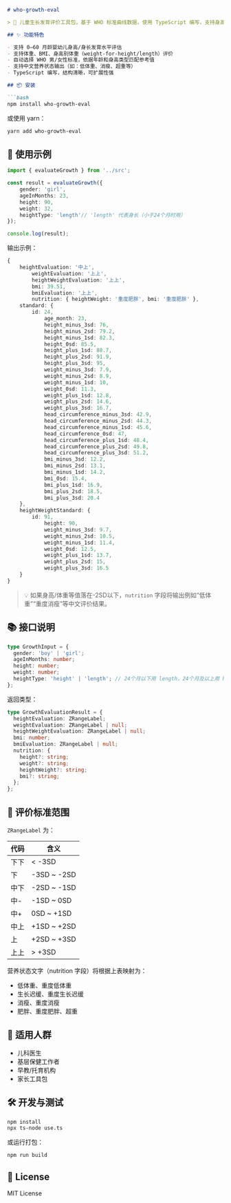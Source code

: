 ````md
# who-growth-eval

> 👶 儿童生长发育评价工具包，基于 WHO 标准曲线数据，使用 TypeScript 编写，支持身高、体重、BMI、身高别体重的 Z-score 计算与营养状态评估。

## ✨ 功能特色

- 支持 0–60 月龄婴幼儿身高/身长发育水平评估
- 支持体重、BMI、身高别体重（weight-for-height/length）评价
- 自动选择 WHO 男/女性标准，依据年龄和身高类型匹配参考值
- 支持中文营养状态输出（如：低体重、消瘦、超重等）
- TypeScript 编写，结构清晰，可扩展性强

## 📦 安装

```bash
npm install who-growth-eval
````

或使用 yarn：

```bash
yarn add who-growth-eval
```

## 🧪 使用示例

```ts
import { evaluateGrowth } from '../src';

const result = evaluateGrowth({
    gender: 'girl',
    ageInMonths: 23,
    height: 90,
    weight: 32,
    heightType: 'length'// 'length' 代表身长（小于24个月时用）
});

console.log(result);
```

输出示例：

```ts
{
    heightEvaluation: '中上',
        weightEvaluation: '上上',
        heightWeightEvaluation: '上上',
        bmi: 39.51,
        bmiEvaluation: '上上',
        nutrition: { heightWeight: '重度肥胖', bmi: '重度肥胖' },
    standard: {
        id: 24,
            age_month: 23,
            height_minus_3sd: 76,
            height_minus_2sd: 79.2,
            height_minus_1sd: 82.3,
            height_0sd: 85.5,
            height_plus_1sd: 88.7,
            height_plus_2sd: 91.9,
            height_plus_3sd: 95,
            weight_minus_3sd: 7.9,
            weight_minus_2sd: 8.9,
            weight_minus_1sd: 10,
            weight_0sd: 11.3,
            weight_plus_1sd: 12.8,
            weight_plus_2sd: 14.6,
            weight_plus_3sd: 16.7,
            head_circumference_minus_3sd: 42.9,
            head_circumference_minus_2sd: 44.3,
            head_circumference_minus_1sd: 45.6,
            head_circumference_0sd: 47,
            head_circumference_plus_1sd: 48.4,
            head_circumference_plus_2sd: 49.8,
            head_circumference_plus_3sd: 51.2,
            bmi_minus_3sd: 12.2,
            bmi_minus_2sd: 13.1,
            bmi_minus_1sd: 14.2,
            bmi_0sd: 15.4,
            bmi_plus_1sd: 16.9,
            bmi_plus_2sd: 18.5,
            bmi_plus_3sd: 20.4
    },
    heightWeightStandard: {
        id: 91,
            height: 90,
            weight_minus_3sd: 9.7,
            weight_minus_2sd: 10.5,
            weight_minus_1sd: 11.4,
            weight_0sd: 12.5,
            weight_plus_1sd: 13.7,
            weight_plus_2sd: 15,
            weight_plus_3sd: 16.5
    }
}

```

> 💡 如果身高/体重等值落在-2SD以下，`nutrition` 字段将输出例如“低体重”“重度消瘦”等中文评价结果。


## 📚 接口说明

```ts
type GrowthInput = {
  gender: 'boy' | 'girl';
  ageInMonths: number;
  height: number;
  weight: number;
  heightType: 'height' | 'length'; // 24个月以下用 length，24个月及以上用 height
};
```

返回类型：

```ts
type GrowthEvaluationResult = {
  heightEvaluation: ZRangeLabel;
  weightEvaluation: ZRangeLabel | null;
  heightWeightEvaluation: ZRangeLabel | null;
  bmi: number;
  bmiEvaluation: ZRangeLabel | null;
  nutrition: {
    height?: string;
    weight?: string;
    heightWeight?: string;
    bmi?: string;
  };
};
```

## 🧠 评价标准范围

`ZRangeLabel` 为：

| 代码 | 含义           |
| -- | ------------ |
| 下下 | < -3SD       |
| 下  | -3SD \~ -2SD |
| 中下 | -2SD \~ -1SD |
| 中- | -1SD \~ 0SD  |
| 中+ | 0SD \~ +1SD  |
| 中上 | +1SD \~ +2SD |
| 上  | +2SD \~ +3SD |
| 上上 | > +3SD       |

营养状态文字（nutrition 字段）将根据上表映射为：

* 低体重、重度低体重
* 生长迟缓、重度生长迟缓
* 消瘦、重度消瘦
* 肥胖、重度肥胖、超重

## 🧩 适用人群

* 儿科医生
* 基层保健工作者
* 早教/托育机构
* 家长工具包

## 🛠 开发与测试

```bash
npm install
npx ts-node use.ts
```

或运行打包：

```bash
npm run build
```

## 📜 License

MIT License